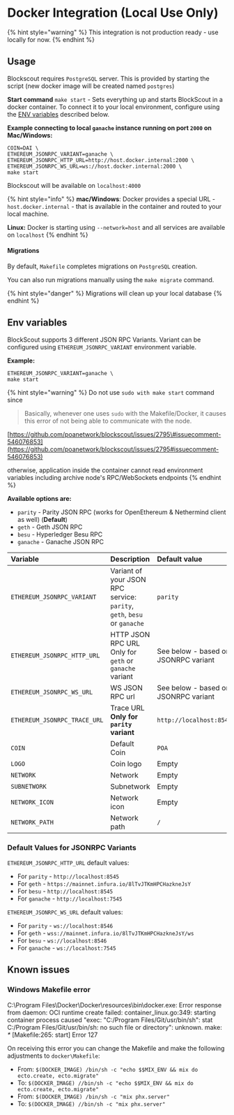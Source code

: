 # Docker Integration \(Local Use Only\)

{% hint style="warning" %}
This integration is not production ready - use locally for now.
{% endhint %}

## Usage

Blockscout requires `PostgreSQL` server. This is provided by starting the script \(new docker image will be created named `postgres`\)

**Start command** `make start` - Sets everything up and starts BlockScout in a docker container. To connect it to your local environment, configure using the [ENV variables](docker-integration-local-use-only.md#env-variables) described below.

**Example connecting to local `ganache` instance running on port `2000` on Mac/Windows:**

```text
COIN=DAI \
ETHEREUM_JSONRPC_VARIANT=ganache \ 
ETHEREUM_JSONRPC_HTTP_URL=http://host.docker.internal:2000 \
ETHEREUM_JSONRPC_WS_URL=ws://host.docker.internal:2000 \
make start
```

Blockscout will be available on `localhost:4000`

{% hint style="info" %}
**mac/Windows**: Docker provides a special URL - `host.docker.internal` - that is available in the container and routed to your local machine.

**Linux:** Docker is starting using `--network=host` and all services are available on `localhost`
{% endhint %}

#### Migrations

By default, `Makefile` completes migrations on `PostgreSQL` creation.

You can also run migrations manually using the `make migrate` command.

{% hint style="danger" %}
Migrations will clean up your local database
{% endhint %}

## Env variables

BlockScout supports 3 different JSON RPC Variants. Variant can be configured using `ETHEREUM_JSONRPC_VARIANT` environment variable.

**Example:**

```text
ETHEREUM_JSONRPC_VARIANT=ganache \
make start
```

{% hint style="warning" %}
Do not use `sudo with make start` command since

> Basically, whenever one uses `sudo` with the Makefile/Docker, it causes this error of not being able to communicate with the node.

[https://github.com/poanetwork/blockscout/issues/2795\#issuecomment-546076853](https://github.com/poanetwork/blockscout/issues/2795#issuecomment-546076853)

otherwise, application inside the container cannot read environment variables including archive node's RPC/WebSockets endpoints
{% endhint %}

**Available options are:**

* `parity` - Parity JSON RPC \(works for OpenEthereum & Nethermind client as well\) \(**Default**\)
* `geth` - Geth JSON RPC
* `besu` - Hyperledger Besu RPC
* `ganache` - Ganache JSON RPC

| Variable | Description | Default value |
| :--- | :--- | :--- |
| `ETHEREUM_JSONRPC_VARIANT` | Variant of your JSON RPC service: `parity`, `geth`, `besu` or `ganache` | `parity` |
| `ETHEREUM_JSONRPC_HTTP_URL` | HTTP JSON RPC URL Only for `geth` or `ganache` variant | See below - based on JSONRPC variant |
| `ETHEREUM_JSONRPC_WS_URL` | WS JSON RPC url | See below - based on JSONRPC variant |
| `ETHEREUM_JSONRPC_TRACE_URL` | Trace URL **Only for `parity` variant** | `http://localhost:8545` |
| `COIN` | Default Coin | `POA` |
| `LOGO` | Coin logo | Empty |
| `NETWORK` | Network | Empty |
| `SUBNETWORK` | Subnetwork | Empty |
| `NETWORK_ICON` | Network icon | Empty |
| `NETWORK_PATH` | Network path | `/` |

### Default Values for JSONRPC Variants

`ETHEREUM_JSONRPC_HTTP_URL` default values:

* For `parity` - `http://localhost:8545`
* For `geth` - `https://mainnet.infura.io/8lTvJTKmHPCHazkneJsY`
* For `besu` - `http://localhost:8545`
* For `ganache` - `http://localhost:7545`

`ETHEREUM_JSONRPC_WS_URL` default values:

* For `parity` - `ws://localhost:8546`
* For `geth` - `wss://mainnet.infura.io/8lTvJTKmHPCHazkneJsY/ws`
* For `besu` - `ws://localhost:8546`
* For `ganache` - `ws://localhost:7545`

## Known issues

### Windows Makefile error

C:\Program Files\Docker\Docker\resources\bin\docker.exe: Error response from daemon: OCI runtime create failed: container\_linux.go:349: starting container process caused "exec: "C:/Program Files/Git/usr/bin/sh": stat C:/Program Files/Git/usr/bin/sh: no such file or directory": unknown. make: _\*_ \[Makefile:265: start\] Error 127

On receiving this error you can change the Makefile and make the following adjustments to `docker\Makefile`:

* From: `$(DOCKER_IMAGE) /bin/sh -c "echo $$MIX_ENV && mix do ecto.create, ecto.migrate"`
* To: `$(DOCKER_IMAGE) //bin/sh -c "echo $$MIX_ENV && mix do ecto.create, ecto.migrate"`
* From: `$(DOCKER_IMAGE) /bin/sh -c "mix phx.server"`
* To: `$(DOCKER_IMAGE) //bin/sh -c "mix phx.server"`

